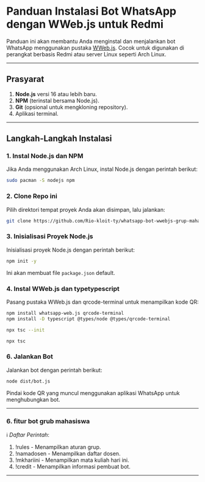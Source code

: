 # Panduan Instalasi Bot WhatsApp dengan WWeb.js untuk Redmi

Panduan ini akan membantu Anda menginstal dan menjalankan bot WhatsApp menggunakan pustaka [WWeb.js](https://wwebjs.dev/). Cocok untuk digunakan di perangkat berbasis Redmi atau server Linux seperti Arch Linux.

---

## Prasyarat

1. **Node.js** versi 16 atau lebih baru.
2. **NPM** (terinstal bersama Node.js).
3. **Git** (opsional untuk mengkloning repository).
4. Aplikasi terminal.

---

## Langkah-Langkah Instalasi

### 1. Instal Node.js dan NPM

Jika Anda menggunakan Arch Linux, instal Node.js dengan perintah berikut:

```bash
sudo pacman -S nodejs npm
```

### 2. Clone Repo ini

Pilih direktori tempat proyek Anda akan disimpan, lalu jalankan:

```bash
git clone https://github.com/Rio-kloit-ty/whatsapp-bot-wwebjs-grup-mahasiswa.git
```

### 3. Inisialisasi Proyek Node.js

Inisialisasi proyek Node.js dengan perintah berikut:

```bash
npm init -y
```

Ini akan membuat file `package.json` default.

### 4. Instal WWeb.js dan typetypescript

Pasang pustaka WWeb.js dan qrcode-terminal untuk menampilkan kode QR:

```bash
npm install whatsapp-web.js qrcode-terminal
npm install -D typescript @types/node @types/qrcode-terminal

```

```bash
npx tsc --init
```

```bash
npx tsc
```

### 6. Jalankan Bot

Jalankan bot dengan perintah berikut:

```bash
node dist/bot.js
```

Pindai kode QR yang muncul menggunakan aplikasi WhatsApp untuk menghubungkan bot.

---

### 6. fitur bot grub mahasiswa

ℹ️ _Daftar Perintah_:

1. !rules - Menampilkan aturan grup.
2. !namadosen - Menampilkan daftar dosen.
3. !mkhariini - Menampilkan mata kuliah hari ini.
4. !credit - Menampilkan informasi pembuat bot.

---
